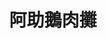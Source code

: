 ---
title: "阿助鵝肉攤"
description: "阿助鵝肉攤"
layout: shop
keywords:
  - 美食競賽
  - 台灣美食
  - 美食精選
datePublished: "2025-06-30"
dateModified: "2025-07-05"
city: "台中市"
district: "南屯區"
address: "台中市南屯區南屯路二段160號"
phone: "0424731301"
geo: "24.136304779338584, 120.65147689127306"
google_map: "https://maps.app.goo.gl/nAfUVrftfQgQkKbF9"
footinder: "https://footinder.com.tw/%E5%8F%B0%E4%B8%AD%E5%B8%82%E5%8D%97%E5%B1%AF%E5%8D%80/134916/"
official: "https://www.facebook.com/p/%E9%98%BF%E5%8A%A9%E9%B5%9D%E8%82%89%E6%B5%B7%E7%94%A2-100069577371965/"
award:
  - name: "500盤"
    year: "2024"
    entries:
      - dishes:
          - "鹹水鵝肉"

---